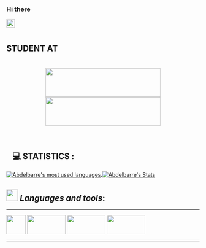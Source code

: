 ### Hi there
<a href="https://www.linkedin.com/in/abdelbarre-dazia" target="_blank">
  <img align="left" alt="Linkedin" width="22px" src="https://cdn.jsdelivr.net/npm/simple-icons@v3/icons/linkedin.svg" />
</a>
<br><br>
<h2>STUDENT AT</h2>
<h1 align="center"><a href="youcode.ma"><img align="center" src="https://simplon.co/storage/36009/logo-youcode-ma.png" width="300" height="75"></a>
<img align="center" src="https://simplon.co/images/logo.svg" style="max-width: 100%;" width="300" height="75"></h1>
<br />
<h2><a id="user-content-computer-statistics-" class="anchor" aria-hidden="true" href="#computer-statistics-"><svg class="octicon octicon-link" viewBox="0 0 16 16" version="1.1" width="16" height="16" aria-hidden="true"></svg></a><g-emoji class="g-emoji" alias="computer" fallback-src="https://github.githubassets.com/images/icons/emoji/unicode/1f4bb.png">💻</g-emoji> STATISTICS :</h2>
<a href="https://github.com/abdodiaz">
  <img align="center" src="https://github-readme-stats.vercel.app/api/top-langs/?username=abdodiaz&theme=dark" alt="Abdelbarre's most used languages" style="max-width: 100%;" />
</a>
<a href="https://github.com/abdodiaz/">
  <img align="center" src="https://github-readme-stats.vercel.app/api?username=abdodiaz&line_height=40&show_icons=true&theme=dark" alt="Abdelbarre's Stats"  style="max-width: 100%;" />
</a>

## <img src="https://media.giphy.com/media/iY8CRBdQXODJSCERIr/giphy.gif" width="30px">&nbsp;***Languages and tools***:

---

</p>
</p aligne = "left">
<code><img height="50" src="https://www.vectorlogo.zone/logos/php/php-ar21.svg"></code> 
<code><img height="50" src="https://www.vectorlogo.zone/logos/dotnet/dotnet-ar21.svg" width="100"></code>   
<code><img height="50" src="https://www.vectorlogo.zone/logos/python/python-ar21.svg" width="100"></code>
<code><img height="50" src="https://www.vectorlogo.zone/logos/javascript/javascript-horizontal.svg" width="100"></code>
</p>

---

